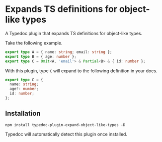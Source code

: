 # Expands TS definitions for object-like types

A Typedoc plugin that expands TS definitions for object-like types.

Take the following example.

```ts
export type A = { name: string; email: string };
export type B = { age: number };
export type C = Omit<A, 'email'> & Partial<B> & { id: number };
```

With this plugin, type `C` will expand to the following definition in your docs.

```ts
export type C = {
  name: string;
  age?: number;
  id: number;
};
```

## Installation

```shell
npm install typedoc-plugin-expand-object-like-types -D
```

Typedoc will automatically detect this plugin once installed.
